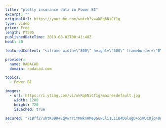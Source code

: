 ```yaml
---
title: "plotly insurance data in Power BI"
excerpt: ""
originalUrl: https://youtube.com/watch?v=wkRq6NiCf1g
type: video
price: Free
length: PT50S
publishedDateTime: 2019-08-02T00:41:48Z
heat: 50

featuredContent: "<iframe width=\"800\" height=\"500\" frameborder=\"0\" src=\"https://www.youtube.com/embed/wkRq6NiCf1g\" allow=\"accelerometer; autoplay; encrypted-media; gyroscope; picture-in-picture\" allowfullscreen></iframe>"

provider:
  name: RADACAD
  domain: radacad.com

topics:
  - Power BI

images:
  - url: https://i.ytimg.com/vi/wkRq6NiCf1g/maxresdefault.jpg
    width: 1280
    height: 720
    isCached: true

secured: "7iBff27uhtK09R+EqVwrriYMWknHMeDGuwLli1L1iB4DGlogD+SxWDCOjq4Ud+nzPCL35MfdM9UoiJMbit1md61Bf75xpyUKTEY4jQHzdddPxQ3EWXxsaxz0isNDaC+eR8icQHspIdNZl5NDPcbrOTQIfJoT8EMlmvsXqCQa29sIfFywJ4X4gjU0Q6uqRgeh+N1Jq4DgQH2uZ6LHJm82yUozsZfz2zC4XHVHV2jXAwuiJWyLMmM2N2PlvqBqaPkGvXiVu3qHBcPNV8fjyyJNKlc/Qr1Ey65uKSDz89z+Ui42jjrJ4jbkkdRyioeliVIWQrNVTIi4RNWPKELAGUQfRhw8tNheZYV8R1zTS95wgmGJEYiK3dbKlFLU6fmoHD+k9/Psl6GOzz78b5+jS7eWu86Omn5eI8yFTYmGLkDr+yE=;K07ux8hp8yDP4HBrHjhhaQ=="
---
```



